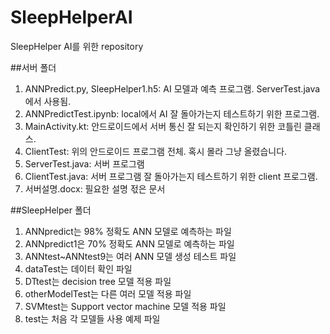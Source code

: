 # SleepHelperAI
SleepHelper AI를 위한 repository

##서버 폴더
1. ANNPredict.py, SleepHelper1.h5: AI 모델과 예측 프로그램. ServerTest.java에서 사용됨.
2. ANNPredictTest.ipynb: local에서 AI 잘 돌아가는지 테스트하기 위한 프로그램.
3. MainActivity.kt: 안드로이드에서 서버 통신 잘 되는지 확인하기 위한 코틀린 클래스.
4. ClientTest: 위의 안드로이드 프로그램 전체. 혹시 몰라 그냥 올렸습니다. 
5. ServerTest.java: 서버 프로그램
6. ClientTest.java: 서버 프로그램 잘 돌아가는지 테스트하기 위한 client 프로그램.
7. 서버설명.docx: 필요한 설명 젃은 문서

##SleepHelper 폴더
1. ANNpredict는 98% 정확도 ANN 모델로 예측하는 파일
2. ANNpredict1은 70% 정확도 ANN 모델로 예측하는 파일
3. ANNtest~ANNtest9는 여러 ANN 모델 생성 테스트 파일
4. dataTest는 데이터 확인 파일
5. DTtest는 decision tree 모델 적용 파일
6. otherModelTest는 다른 여러 모델 적용 파일
7. SVMtest는 Support vector machine 모델 적용 파일
8. test는 처음 각 모델들 사용 예제 파일
